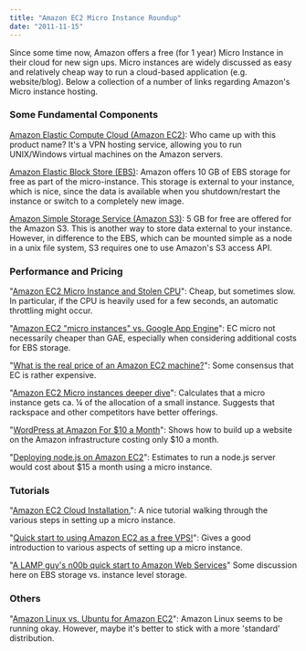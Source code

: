 ```yaml
---
title: "Amazon EC2 Micro Instance Roundup"
date: "2011-11-15"
---
```


Since some time now, Amazon offers a free (for 1 year) Micro Instance in their cloud for new sign ups. Micro instances are widely discussed as easy and relatively cheap way to run a cloud-based application (e.g. website/blog). Below a collection of a number of links regarding Amazon's Micro instance hosting.

### Some Fundamental Components

[Amazon Elastic Compute Cloud (Amazon EC2)](http://aws.amazon.com/ec2/): Who came up with this product name? It's a VPN hosting service, allowing you to run UNIX/Windows virtual machines on the Amazon servers.

[Amazon Elastic Block Store (EBS)](http://aws.amazon.com/ebs/): Amazon offers 10 GB of EBS storage for free as part of the micro-instance. This storage is external to your instance, which is nice, since the data is available when you shutdown/restart the instance or switch to a completely new image.

[Amazon Simple Storage Service (Amazon S3)](http://aws.amazon.com/s3/): 5 GB for free are offered for the Amazon S3. This is another way to store data external to your instance. However, in difference to the EBS, which can be mounted simple as a node in a unix file system, S3 requires one to use Amazon's S3 access API.

### Performance and Pricing

"[Amazon EC2 Micro Instance and Stolen CPU](http://gregsramblings.com/2011/02/07/amazon-ec2-micro-instance-cpu-steal/)": Cheap, but sometimes slow. In particular, if the CPU is heavily used for a few seconds, an automatic throttling might occur.

"[Amazon EC2 "micro instances" vs. Google App Engine](http://quoderat.megginson.com/2010/09/09/amazon-ec2-micro-instances-vs-google-app-engine/)": EC micro not necessarily cheaper than GAE, especially when considering additional costs for EBS storage.

"[What is the real price of an Amazon EC2 machine?](http://answers.onstartups.com/questions/20603/what-is-the-real-price-of-an-amazon-ec2-machine)": Some consensus that EC is rather expensive.

"[Amazon EC2 Micro instances deeper dive](http://huanliu.wordpress.com/2010/09/10/amazon-ec2-micro-instances-deeper-dive/)": Calculates that a micro instance gets ca. ¼ of the allocation of a small instance. Suggests that rackspace and other competitors have better offerings.

"[WordPress at Amazon For $10 a Month](http://www.hightechinthehub.com/tag/micro-instance/)": Shows how to build up a website on the Amazon infrastructure costing only $10 a month.

"[Deploying node.js on Amazon EC2](http://blog.carbonfive.com/2011/09/01/deploying-node-js-on-amazon-ec2/)": Estimates to run a node.js server would cost about $15 a month using a micro instance.

### Tutorials

"[Amazon EC2 Cloud Installation.](http://www.9lessons.info/2011/09/amazon-ec2-cloud-installation.html)": A nice tutorial walking through the various steps in setting up a micro instance.

"[Quick start to using Amazon EC2 as a free VPS!](http://richard.gluga.com/2010/12/quick-start-to-using-amazon-ec2-as-free.html)": Gives a good introduction to various aspects of setting up a micro instance.

"[A LAMP guy's n00b quick start to Amazon Web Services](http://times.jayliew.com/2011/01/16/a-lamp-guys-n00b-quick-start-to-amazon-web-services/)" Some discussion here on EBS storage vs. instance level storage.

### Others

"[Amazon Linux vs. Ubuntu for Amazon EC2](http://serverfault.com/questions/275736/amazon-linux-vs-ubuntu-for-amazon-ec2)": Amazon Linux seems to be running okay. However, maybe it's better to stick with a more 'standard' distribution.
